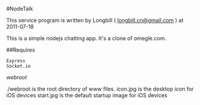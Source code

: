 #NodeTalk

This service program is written by Longbill ( longbill.cn@gmail.com ) at 2011-07-18

This is a simple nodejs chatting app. It's a clone of omegle.com.

##Requires

	Express
	Socket.io


*webroot*

./webroot is the root directory of www files.
icon.jpg is the desktop icon for iOS devices
start.jpg is the default startup image for iOS devices